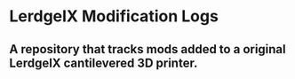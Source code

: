 # LerdgeIX Modification Logs
## A repository that tracks mods added to a original LerdgeIX cantilevered 3D printer.
